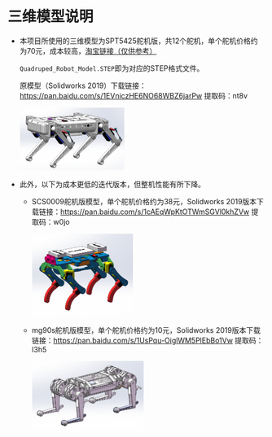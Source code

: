 # 三维模型说明
- 本项目所使用的三维模型为SPT5425舵机版，共12个舵机，单个舵机价格约为70元，成本较高，[淘宝链接（仅供参考）](https://item.taobao.com/item.htm?spm=a1z09.2.0.0.b1d32e8dzFrjE9&id=581039145230&_u=o2pleos5e212)

  `Quadruped_Robot_Model.STEP`即为对应的STEP格式文件。

  原模型（Solidworks 2019）下载链接：https://pan.baidu.com/s/1EVniczHE6NO68WBZ6jarPw 提取码：nt8v

  <img src="Readme.assets/image-20220624124531218.png" alt="image-20220624124531218" style="zoom: 20%;" />

- 此外，以下为成本更低的迭代版本，但整机性能有所下降。

  - SCS0009舵机版模型，单个舵机价格约为38元，Solidworks 2019版本下载链接：https://pan.baidu.com/s/1cAEqWpKtOTWmSGVl0khZVw 提取码：w0jo

    <img src="Readme.assets/image-20220624124049810.png" alt="image-20220624124049810" style="zoom: 25%;" />

    

  - mg90s舵机版模型，单个舵机价格约为10元，Solidworks 2019版本下载链接：https://pan.baidu.com/s/1UsPqu-OiglWM5PlEbBo1Vw 提取码：l3h5

    <img src="Readme.assets/image-20220624124215790.png" alt="image-20220624124215790" style="zoom: 25%;" />